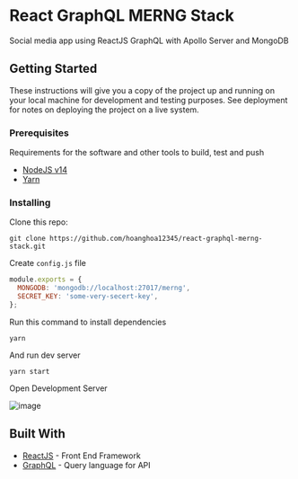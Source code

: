 # React GraphQL MERNG Stack

Social media app using ReactJS GraphQL with Apollo Server and MongoDB

## Getting Started

These instructions will give you a copy of the project up and running on
your local machine for development and testing purposes. See deployment
for notes on deploying the project on a live system.

### Prerequisites

Requirements for the software and other tools to build, test and push 
- [NodeJS v14](https://nodejs.org/)
- [Yarn](https://yarnpkg.com/)

### Installing

Clone this repo:

    git clone https://github.com/hoanghoa12345/react-graphql-merng-stack.git

Create `config.js` file
```js
module.exports = {
  MONGODB: 'mongodb://localhost:27017/merng',
  SECRET_KEY: 'some-very-secert-key',
};
```

Run this command to install dependencies

    yarn

And run dev server

    yarn start

Open Development Server

![image](https://user-images.githubusercontent.com/44923253/153714350-5db1103d-d8c6-48a7-a12a-790f19afcd5d.png)


## Built With

  - [ReactJS](https://reactjs.org/) - Front End Framework
  - [GraphQL](https://graphql.org/) - Query language for API


